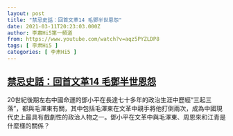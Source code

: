 ```yaml
---
layout: post
title: "禁忌史話：回首文革14 毛鄧半世恩怨"
date: 2021-03-11T20:23:03.000Z
author: 李肅Hi5第一頻道
from: https://www.youtube.com/watch?v=aqz5PYZLDP8
tags: [ 李肃Hi5 ]
categories: [ 李肃Hi5 ]
---
```

<!--1615494183000-->
[禁忌史話：回首文革14 毛鄧半世恩怨](https://www.youtube.com/watch?v=aqz5PYZLDP8)
------

<div>
20世紀後期左右中國命運的鄧小平在長達七十多年的政治生涯中歷經“三起三落”，都與毛澤東有關，其中包括毛澤東在文革中親手將他打倒兩次，成為中國現代史上最具有戲劇性的政治人物之一。鄧小平在文革中與毛澤東、周恩來和江青是什麼樣的關係？
</div>
